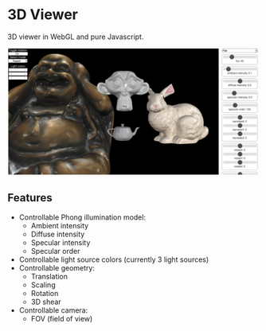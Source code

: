 # 3D Viewer

3D viewer in WebGL and pure Javascript.

![Viewer](./imgs/viewer.png)

## Features
- Controllable Phong illumination model:
    - Ambient intensity
    - Diffuse intensity
    - Specular intensity
    - Specular order
- Controllable light source colors (currently 3 light sources)
- Controllable geometry:
    - Translation
    - Scaling
    - Rotation
    - 3D shear
- Controllable camera:
    - FOV (field of view)